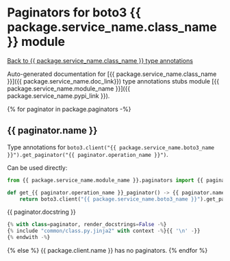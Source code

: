 # Paginators for boto3 {{ package.service_name.class_name }} module

[Back to {{ package.service_name.class_name }} type annotations](./index.md)

Auto-generated documentation for [{{ package.service_name.class_name }}]({{ package.service_name.doc_link}})
type annotations stubs module [{{ package.service_name.module_name }}]({{ package.service_name.pypi_link }}).

{% for paginator in package.paginators -%}
## {{ paginator.name }}

Type annotations for `boto3.client("{{ package.service_name.boto3_name }}").get_paginator("{{ paginator.operation_name }}")`.

Can be used directly:

```python
from {{ package.service_name.module_name }}.paginators import {{ paginator.name }}

def get_{{ paginator.operation_name }}_paginator() -> {{ paginator.name }}:
    return boto3.client("{{ package.service_name.boto3_name }}").get_paginator("{{ paginator.operation_name }}")
```

{{ paginator.docstring }}

```python
{% with class=paginator, render_docstrings=False -%}
{% include "common/class.py.jinja2" with context -%}{{ '\n' -}}
{% endwith -%}
```
{% else %}
{{ package.client.name }} has no paginators.
{% endfor %}
